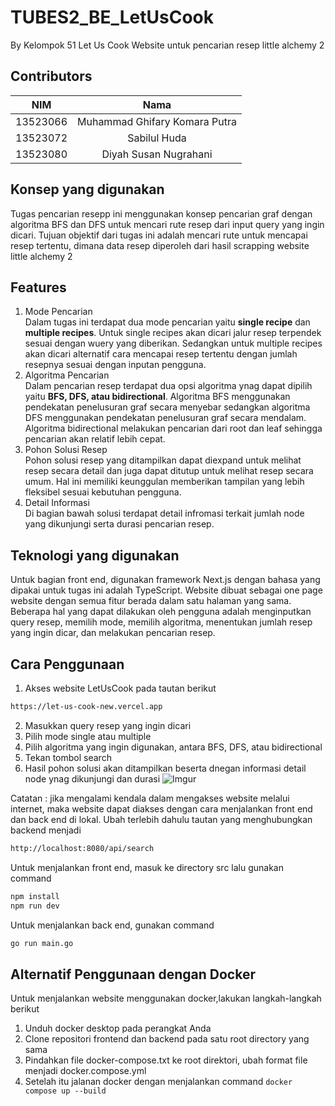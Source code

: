 # TUBES2_BE_LetUsCook
By Kelompok 51 Let Us Cook
Website untuk pencarian resep little alchemy 2
<br>

## Contributors
<div align="center">

| **NIM**  | **Nama** |
| ------------- |:-------------:|
| 13523066   | Muhammad Ghifary Komara Putra |
| 13523072   | Sabilul Huda |
| 13523080   | Diyah Susan Nugrahani |

</div>

## Konsep yang digunakan

Tugas pencarian resepp ini menggunakan konsep pencarian graf dengan algoritma BFS dan DFS
untuk mencari rute resep dari input query yang ingin dicari. Tujuan objektif dari tugas ini
adalah mencari rute untuk mencapai resep tertentu, dimana data resep diperoleh dari hasil 
scrapping website little alchemy 2

## Features
1. Mode Pencarian  
Dalam tugas ini terdapat dua mode pencarian yaitu **single recipe** dan **multiple recipes**. Untuk single recipes akan dicari jalur resep terpendek sesuai dengan wuery yang diberikan. Sedangkan untuk multiple recipes akan dicari alternatif cara mencapai resep tertentu dengan jumlah resepnya sesuai dengan inputan pengguna.
2. Algoritma Pencarian  
Dalam pencarian resep terdapat dua opsi algoritma ynag dapat dipilih yaitu **BFS, DFS, atau bidirectional**. Algoritma BFS menggunakan pendekatan penelusuran graf secara menyebar sedangkan algoritma DFS menggunakan pendekatan penelusuran graf secara mendalam. Algoritma bidirectional melakukan pencarian dari root dan leaf sehingga pencarian akan relatif lebih cepat.
3. Pohon Solusi Resep  
Pohon solusi resep yang ditampilkan dapat diexpand untuk melihat resep secara detail dan juga dapat ditutup untuk melihat resep secara umum. Hal ini memiliki keunggulan memberikan tampilan yang lebih fleksibel sesuai kebutuhan pengguna.
4. Detail Informasi  
Di bagian bawah solusi terdapat detail infromasi terkait jumlah node yang dikunjungi serta durasi pencarian resep.

## Teknologi yang digunakan
Untuk bagian front end, digunakan framework Next.js dengan bahasa yang dipakai untuk tugas ini adalah TypeScript. Website dibuat sebagai one page website dengan semua fitur berada dalam satu halaman yang sama. Beberapa hal yang dapat dilakukan oleh pengguna adalah menginputkan query resep, memilih mode, memilih algoritma, menentukan jumlah resep yang ingin dicar, dan melakukan pencarian resep. 

## Cara Penggunaan
1. Akses website LetUsCook pada tautan berikut
``` sh
https://let-us-cook-new.vercel.app
```
2. Masukkan query resep yang ingin dicari
3. Pilih mode single atau multiple
4. Pilih algoritma yang ingin digunakan, antara BFS, DFS, atau bidirectional
5. Tekan tombol search
6. Hasil pohon solusi akan ditampilkan beserta dnegan informasi detail node ynag dikunjungi dan durasi
![Imgur](https://imgur.com/n7tnAU8.jpg)

Catatan : jika mengalami kendala dalam mengakses website melalui internet, maka website dapat diakses dengan cara menjalankan front end dan back end di lokal.
Ubah terlebih dahulu tautan yang menghubungkan backend menjadi
``` sh
http://localhost:8080/api/search
```
Untuk menjalankan front end, masuk ke directory src lalu gunakan command
``` sh
npm install
npm run dev
```
Untuk menjalankan back end, gunakan command
``` sh
go run main.go
```

## Alternatif Penggunaan dengan Docker
Untuk menjalankan website menggunakan docker,lakukan langkah-langkah berikut
1. Unduh docker desktop pada perangkat Anda
2. Clone repositori frontend dan backend pada satu root directory yang sama
3. Pindahkan file docker-compose.txt ke root direktori, ubah format file menjadi docker.compose.yml
4. Setelah itu jalanan docker dengan menjalankan command ```docker compose up --build```


